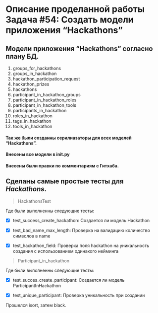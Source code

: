 # Описание проделанной работы Задача #54: Создать модели приложения “Hackathons”

## Модели приложения “Hackathons” согласно плану БД.
1. groups_for_hackathons
2. groups_in_hackathon
3. hackathon_participation_request
4. hackathon_prizes
5. hackathons
6. participant_in_hackathon_groups
7. participant_in_hackathon_roles
8. participant_in_hackathon_tools
9. participants_in_hackathon
10. roles_in_hackathon
11. tags_in_hackathon
12. tools_in_hackathon

#### Так же были созданны серилиазаторы для всех моделей “Hackathons”.

#### Внесены все модели в __init__.py

####  Внесены были правки по комментариям с Гитхаба.

## Сделаны самые простые тесты для *Hackathons*.
>HackathonsTest

Где были выполненны следующие тесты:  
- [x] test_success_create_hackathon: Создается ли модель Hackathon
- [x] test_bad_name_max_length: Проверка на валидацию количество символов в name
- [x] test_hackathon_field: Проверка поля hackathon на уникальность создания с использованием одинакого нейминга


>Participant_in_hackathon

Где были выполненны следующие тесты:  
- [x] test_succes_create_participant: Создается ли модель ParticipantInHackathon
- [x] test_unique_participant: Проверка уникальность при создании



Прошелся isort, затем black.



